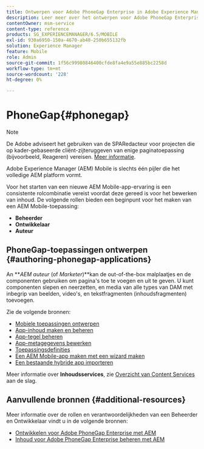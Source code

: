 ```yaml
---
title: Ontwerpen voor Adobe PhoneGap Enterprise in Adobe Experience Manager
description: Leer meer over het ontwerpen voor Adobe PhoneGap Enterprise met behulp van sjablonen en componenten om pagina's toe te voegen en te bewerken, componenten te slepen en neer te zetten en media toe te voegen.
contentOwner: msm-service
content-type: reference
products: SG_EXPERIENCEMANAGER/6.5/MOBILE
exl-id: 930a6950-150a-4670-ab48-250b655132fb
solution: Experience Manager
feature: Mobile
role: Admin
source-git-commit: 1f56c99980846400cfde8fa4e9a55e885bc2258d
workflow-type: tm+mt
source-wordcount: '228'
ht-degree: 0%

---
```


# PhoneGap{#phonegap}

>[!NOTE]
>
>De Adobe adviseert het gebruiken van de SPARedacteur voor projecten die op kader-gebaseerde cliënt-zijteruggeven van enige paginatoepassing (bijvoorbeeld, Reageren) vereisen. [Meer informatie](/help/sites-developing/spa-overview.md).

Adobe Experience Manager (AEM) Mobile is slechts één pijler die het volledige AEM platform vormt.

Voor het starten van een nieuwe AEM Mobile-app-ervaring is een consistente rolcombinatie vereist voordat deze gereed is voor het bewerken van inhoud. De volgende rollen bieden een beginpunt voor het maken van een AEM Mobile-toepassing:

* **Beheerder**
* **Ontwikkelaar**
* **Auteur**

## PhoneGap-toepassingen ontwerpen {#authoring-phonegap-applications}

An ***AEM auteur* (of *Marketer*)**kan de out-of-the-box malplaatjes en de componenten gebruiken om pagina&#39;s toe te voegen en uit te geven. U kunt componenten slepen en neerzetten, en media van alle types van DAM met inbegrip van beelden, video&#39;s, en tekstfragmenten (inhoudsfragmenten) toevoegen.

Zie de volgende bronnen:

* [Mobiele toepassingen ontwerpen](/help/mobile/phonegap-authoring-apps.md)
* [App-inhoud maken en beheren](/help/mobile/phonegap-manage-app-content.md)
* [App-tegel beheren](/help/mobile/phonegap-app-details-tile.md)
* [App-metagegevens bewerken](/help/mobile/phonegap-editmetadata.md)
* [Toepassingsdefinities](/help/mobile/phonegap-app-definitions.md)
* [Een AEM Mobile-app maken met een wizard maken](/help/mobile/phonegap-create-new-app.md)
* [Een bestaande hybride app importeren](/help/mobile/phonegap-adding-content-to-imported-app.md)

Meer informatie over **Inhoudsservices**, zie [Overzicht van Content Services](/help/mobile/develop-content-as-a-service.md) aan de slag.

## Aanvullende bronnen {#additional-resources}

Meer informatie over de rollen en verantwoordelijkheden van een Beheerder en Ontwikkelaar vindt u in de volgende bronnen:

* [Ontwikkelen voor Adobe PhoneGap Enterprise met AEM](/help/mobile/developing-in-phonegap.md)
* [Inhoud voor Adobe PhoneGap Enterprise beheren met AEM](/help/mobile/administer-phonegap.md)
